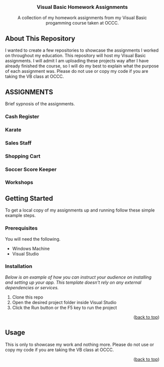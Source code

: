 <a name="readme-top"></a>

<br />
<div align="center">

  <h3 align="center">Visual Basic Homework Assignments</h3>

  <p align="center">
    A collection of my homework assignments from my Visual Basic progamming course taken at OCCC.
  </p>
</div>


<!-- ABOUT THIS REPOSITORY -->
## About This Repository

I wanted to create a few repositories to showcase the assignments I worked on throughout my education. This repository will host my Visual Basic assignments. I will admit I am uploading these projects way after I have already finished the course, so I will do my best to explain what the purpose of each assignment was. Please do not use or copy my code if you are taking the VB class at OCCC.

<!-- ASSIGNMENT BREAKDOWN -->
## ASSIGNMENTS

Brief sypnosis of the assignments.

### Cash Register
### Karate
### Sales Staff
### Shopping Cart
### Soccer Score Keeper
### Workshops
<!-- GETTING STARTED -->
## Getting Started

To get a local copy of my assignments up and running follow these simple example steps.

### Prerequisites

You will need the following.
* Windows Machine
* Visual Studio

### Installation

_Below is an example of how you can instruct your audience on installing and setting up your app. This template doesn't rely on any external dependencies or services._

1. Clone this repo
2. Open the desired project folder inside Visual Studio
3. Click the Run button or the F5 key to run the project

<p align="right">(<a href="#readme-top">back to top</a>)</p>



<!-- USAGE EXAMPLES -->
## Usage

This is only to showcase my work and nothing more. Please do not use or copy my code if you are taking the VB class at OCCC.

<p align="right">(<a href="#readme-top">back to top</a>)</p>

[Laravel-url]: https://laravel.com
[Bootstrap.com]: https://img.shields.io/badge/Bootstrap-563D7C?style=for-the-badge&logo=bootstrap&logoColor=white
[Bootstrap-url]: https://getbootstrap.com
[JQuery.com]: https://img.shields.io/badge/jQuery-0769AD?style=for-the-badge&logo=jquery&logoColor=white
[JQuery-url]: https://jquery.com 
